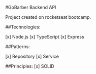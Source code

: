 #GoBarber Backend API

Project created on rocketseat bootcamp.

##Technologies:

[x] Node.js
[x] TypeScript
[x] Express

##Patterns:

[x] Repository
[x] Service

##Principles:
[x] SOLID
